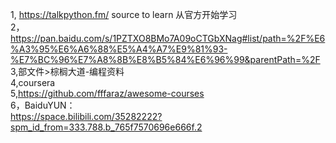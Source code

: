 1, https://talkpython.fm/    source to learn    从官方开始学习     
2，https://pan.baidu.com/s/1PZTXO8BMo7A09oCTGbXNag#list/path=%2F%E6%A3%95%E6%A6%88%E5%A4%A7%E9%81%93-%E7%BC%96%E7%A8%8B%E8%B5%84%E6%96%99&parentPath=%2F    
3,部文件>棕榈大道-编程资料    
4,coursera   
5,https://github.com/fffaraz/awesome-courses     
6，BaiduYUN：   
https://space.bilibili.com/35282222?spm_id_from=333.788.b_765f7570696e666f.2   
